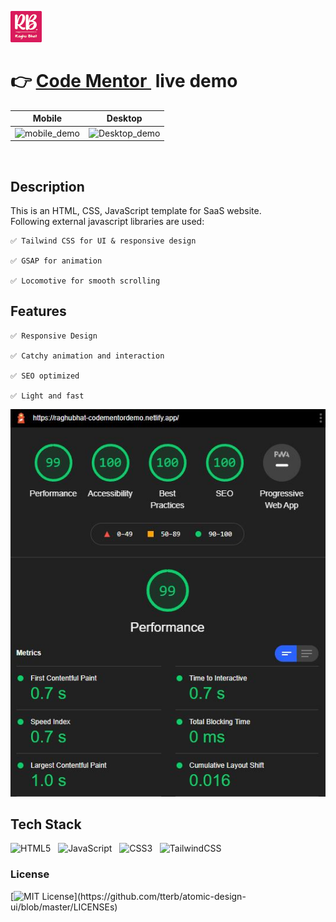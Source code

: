 

[![Logo](https://github.com/raghusbhat/logo/blob/main/rb-logo.png?raw=true)](https://www.raghubhat.com/)
# 👉 <ins>[Code Mentor ](https://raghubhat-codementordemo.netlify.app/)</ins>&nbsp;live demo  

| Mobile        | Desktop       |
| ------------- | ------------- |
| ![mobile_demo](https://github.com/raghusbhat/Code-Mentor/blob/main/mobile_demo.gif?raw=true) | ![Desktop_demo](https://github.com/raghusbhat/Code-Mentor/blob/main/desktop_demo.gif?raw=true) |
</br>

## Description
This is an HTML, CSS, JavaScript template for SaaS website.  
Following external javascript libraries are used:

    ✅ Tailwind CSS for UI & responsive design

    ✅ GSAP for animation

    ✅ Locomotive for smooth scrolling
## Features
    ✅ Responsive Design 

    ✅ Catchy animation and interaction

    ✅ SEO optimized

    ✅ Light and fast


![lighthouse_stats](https://github.com/raghusbhat/Code-Mentor/blob/main/stats.JPG?raw=true)

## Tech Stack 

![HTML5](https://img.shields.io/badge/html5-%23E34F26.svg?style=for-the-badge&logo=html5&logoColor=white)&nbsp;&nbsp;&nbsp;![JavaScript](https://img.shields.io/badge/javascript-%23323330.svg?style=for-the-badge&logo=javascript&logoColor=%23F7DF1E)&nbsp;&nbsp;&nbsp;![CSS3](https://img.shields.io/badge/css3-%231572B6.svg?style=for-the-badge&logo=css3&logoColor=white)&nbsp;&nbsp;&nbsp;![TailwindCSS](https://img.shields.io/badge/tailwindcss-%2338B2AC.svg?style=for-the-badge&logo=tailwind-css&logoColor=white)







### License
[![MIT License](https://img.shields.io/apm/l/atomic-design-ui.svg?)](https://github.com/tterb/atomic-design-ui/blob/master/LICENSEs)

